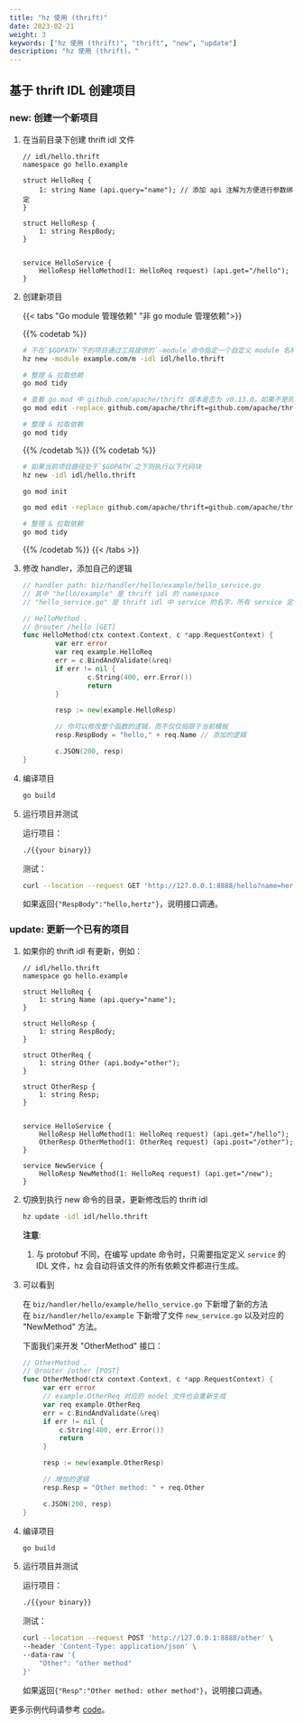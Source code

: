 ```yaml
---
title: "hz 使用 (thrift)"
date: 2023-02-21
weight: 3
keywords: ["hz 使用 (thrift)", "thrift", "new", "update"]
description: "hz 使用 (thrift)。"
---
```


## 基于 thrift IDL 创建项目

### new: 创建一个新项目

1. 在当前目录下创建 thrift idl 文件

   ```thrift
   // idl/hello.thrift
   namespace go hello.example

   struct HelloReq {
       1: string Name (api.query="name"); // 添加 api 注解为方便进行参数绑定
   }

   struct HelloResp {
       1: string RespBody;
   }


   service HelloService {
       HelloResp HelloMethod(1: HelloReq request) (api.get="/hello");
   }
   ```

2. 创建新项目

   {{< tabs "Go module 管理依赖" "非 go module 管理依赖">}}

   {{% codetab %}}

   ```bash
   # 不在`$GOPATH`下的项目通过工具提供的`-module`命令指定一个自定义 module 名称即可：
   hz new -module example.com/m -idl idl/hello.thrift

   # 整理 & 拉取依赖
   go mod tidy

   # 查看 go.mod 中 github.com/apache/thrift 版本是否为 v0.13.0，如果不是则继续执行 2.2 小节剩余代码
   go mod edit -replace github.com/apache/thrift=github.com/apache/thrift@v0.13.0

   # 整理 & 拉取依赖
   go mod tidy
   ```

   {{% /codetab %}}
   {{% codetab %}}

   ```bash
   # 如果当前项目路径处于`$GOPATH`之下则执行以下代码块
   hz new -idl idl/hello.thrift

   go mod init

   go mod edit -replace github.com/apache/thrift=github.com/apache/thrift@v0.13.0

   # 整理 & 拉取依赖
   go mod tidy
   ```

   {{% /codetab %}}
   {{< /tabs >}}

3. 修改 handler，添加自己的逻辑

   ```go
   // handler path: biz/handler/hello/example/hello_service.go
   // 其中 "hello/example" 是 thrift idl 的 namespace
   // "hello_service.go" 是 thrift idl 中 service 的名字，所有 service 定义的方法都会生成在这个文件中

   // HelloMethod .
   // @router /hello [GET]
   func HelloMethod(ctx context.Context, c *app.RequestContext) {
           var err error
           var req example.HelloReq
           err = c.BindAndValidate(&req)
           if err != nil {
                   c.String(400, err.Error())
                   return
           }

           resp := new(example.HelloResp)

           // 你可以修改整个函数的逻辑，而不仅仅局限于当前模板
           resp.RespBody = "hello," + req.Name // 添加的逻辑

           c.JSON(200, resp)
   }
   ```

4. 编译项目

   ```bash
   go build
   ```

5. 运行项目并测试

   运行项目：

   ```bash
   ./{{your binary}}
   ```

   测试：

   ```bash
   curl --location --request GET 'http://127.0.0.1:8888/hello?name=hertz'
   ```

   如果返回`{"RespBody":"hello,hertz"}`，说明接口调通。

### update: 更新一个已有的项目

1. 如果你的 thrift idl 有更新，例如：

   ```thrift
   // idl/hello.thrift
   namespace go hello.example

   struct HelloReq {
       1: string Name (api.query="name");
   }

   struct HelloResp {
       1: string RespBody;
   }

   struct OtherReq {
       1: string Other (api.body="other");
   }

   struct OtherResp {
       1: string Resp;
   }


   service HelloService {
       HelloResp HelloMethod(1: HelloReq request) (api.get="/hello");
       OtherResp OtherMethod(1: OtherReq request) (api.post="/other");
   }

   service NewService {
       HelloResp NewMethod(1: HelloReq request) (api.get="/new");
   }
   ```

2. 切换到执行 new 命令的目录，更新修改后的 thrift idl

   ```bash
   hz update -idl idl/hello.thrift
   ```

   **注意**:
   1. 与 protobuf 不同，在编写 update 命令时，只需要指定定义 `service` 的 IDL 文件，hz 会自动将该文件的所有依赖文件都进行生成。

3. 可以看到

   在 `biz/handler/hello/example/hello_service.go` 下新增了新的方法<br>
   在 `biz/handler/hello/example` 下新增了文件 `new_service.go` 以及对应的 "NewMethod" 方法。

   下面我们来开发 "OtherMethod" 接口：

   ```go
   // OtherMethod .
   // @router /other [POST]
   func OtherMethod(ctx context.Context, c *app.RequestContext) {
        var err error
        // example.OtherReq 对应的 model 文件也会重新生成
        var req example.OtherReq
        err = c.BindAndValidate(&req)
        if err != nil {
            c.String(400, err.Error())
            return
        }

        resp := new(example.OtherResp)

        // 增加的逻辑
        resp.Resp = "Other method: " + req.Other

        c.JSON(200, resp)
   }
   ```

4. 编译项目

   ```bash
   go build
   ```

5. 运行项目并测试

   运行项目：

   ```bash
   ./{{your binary}}
   ```

   测试：

   ```bash
   curl --location --request POST 'http://127.0.0.1:8888/other' \
   --header 'Content-Type: application/json' \
   --data-raw '{
       "Other": "other method"
   }'
   ```

   如果返回`{"Resp":"Other method: other method"}`，说明接口调通。

更多示例代码请参考 [code](https://github.com/cloudwego/hertz-examples/tree/main/hz/thrift)。
